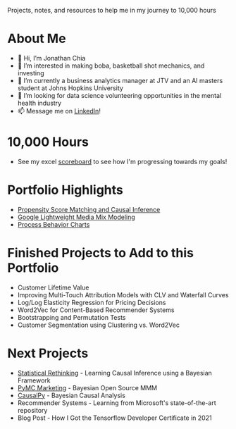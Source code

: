 Projects, notes, and resources to help me in my journey to 10,000 hours



# About Me
- 👋 Hi, I’m Jonathan Chia
- 👀 I’m interested in making boba, basketball shot mechanics, and investing
- 🌱 I’m currently a business analytics manager at JTV and an AI masters student at Johns Hopkins University
- 💞️ I’m looking for data science volunteering opportunities in the mental health industry
- 📫 Message me on [LinkedIn](https://www.linkedin.com/in/jonathan-rj-chia/)!

# 10,000 Hours

- See my excel [scoreboard](https://1drv.ms/x/s!AnF_Qpv3YR3Kn1unMWCHZnliqp9s?e=86csmx) to see how I'm progressing towards my goals!

# Portfolio Highlights

* [Propensity Score Matching and Causal Inference](/ab_testing/PropensityScoreMatching.md)
* [Google Lightweight Media Mix Modeling](/bayesian/LightweightMMM.md)
* [Process Behavior Charts](/blog/process_behavior_chart.md)

# Finished Projects to Add to this Portfolio

* Customer Lifetime Value
* Improving Multi-Touch Attribution Models with CLV and Waterfall Curves
* Log/Log Elasticity Regression for Pricing Decisions
* Word2Vec for Content-Based Recommender Systems
* Bootstrapping and Permutation Tests
* Customer Segmentation using Clustering vs. Word2Vec

# Next Projects

* [Statistical Rethinking](https://www.youtube.com/watch?v=FdnMWdICdRs&list=PLDcUM9US4XdPz-KxHM4XHt7uUVGWWVSus&index=2) - Learning Causal Inference using a Bayesian Framework
* [PyMC Marketing](https://www.pymc-marketing.io/en/stable/index.html#) - Bayesian Open Source MMM
* [CausalPy](https://causalpy.readthedocs.io/en/stable/) - Bayesian Causal Analysis
* Recommender Systems - Learning from Microsoft's state-of-the-art repository
* Blog Post - How I Got the Tensorflow Developer Certificate in 2021
